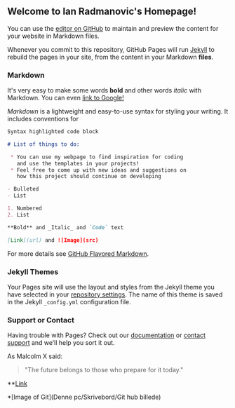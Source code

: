 ## Welcome to Ian Radmanovic's Homepage!

You can use the [editor on GitHub](https://github.com/IanRad98/IanRad98.github.io/edit/master/index.md) to maintain and preview the content for your website in Markdown files.

Whenever you commit to this repository, GitHub Pages will run [Jekyll](https://jekyllrb.com/) to rebuild the pages in your site, from the content in your Markdown **files**.

### Markdown

It's very easy to make some words **bold** and other words *italic* with Markdown. You can even [link to Google!](http://google.com)

*Markdown* is a lightweight and easy-to-use syntax for styling your writing. It includes conventions for

```markdown
Syntax highlighted code block

# List of things to do:

 * You can use my webpage to find inspiration for coding 
   and use the templates in your projects!
 * Feel free to come up with new ideas and suggestions on 
   how this project should continue on developing 

- Bulleted
- List

1. Numbered
2. List

**Bold** and _Italic_ and `Code` text

[Link](url) and ![Image](src)
```

For more details see [GitHub Flavored Markdown](https://guides.github.com/features/mastering-markdown/).

### Jekyll Themes

Your Pages site will use the layout and styles from the Jekyll theme you have selected in your [repository settings](https://github.com/IanRad98/IanRad98.github.io/settings). The name of this theme is saved in the Jekyll `_config.yml` configuration file.

### Support or Contact

Having trouble with Pages? Check out our [documentation](https://help.github.com/categories/github-pages-basics/) or [contact support](https://github.com/contact) and we’ll help you sort it out.



As Malcolm X said: 

> "The future belongs to those who
> prepare for it today."

**[Link](https://github.com/)

*[Image of Git](Denne pc/Skrivebord/Git hub billede)
